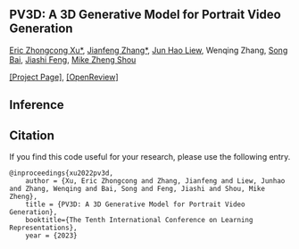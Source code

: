 ## PV3D: A 3D Generative Model for Portrait Video Generation
[Eric Zhongcong Xu*](https://scholar.google.com/citations?user=-4iADzMAAAAJ&hl=en), [Jianfeng Zhang*](http://jeff95.me), [Jun Hao Liew](https://scholar.google.com.sg/citations?user=8gm-CYYAAAAJ&hl=en), Wenqing Zhang, [Song Bai](https://songbai.site/), [Jiashi Feng](https://sites.google.com/site/jshfeng/home), [Mike Zheng Shou](https://sites.google.com/view/showlab)

[[Project Page]](https://showlab.github.io/pv3d/), [[OpenReview]](https://openreview.net/forum?id=o3yygm3lnzS)

## Inference

## Citation
If you find this code useful for your research, please use the following entry.
```
@inproceedings{xu2022pv3d,
    author = {Xu, Eric Zhongcong and Zhang, Jianfeng and Liew, Junhao and Zhang, Wenqing and Bai, Song and Feng, Jiashi and Shou, Mike Zheng},
    title = {PV3D: A 3D Generative Model for Portrait Video Generation},
    booktitle={The Tenth International Conference on Learning Representations},
    year = {2023}
```